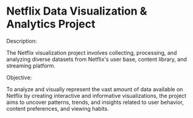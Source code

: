 # Netflix Data Visualization & Analytics Project

Description: 

The Netflix visualization project involves collecting, processing, and analyzing diverse datasets from Netflix's user base, content library, and
streaming platform.

Objective: 

To analyze and visually represent the vast amount of data available on Netflix by creating interactive and informative visualizations, the project aims to
uncover patterns, trends, and insights related to user behavior, content preferences, and viewing habits.
